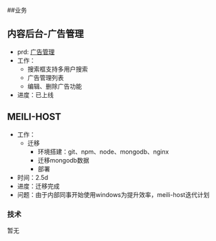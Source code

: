 ##业务

## 内容后台-广告管理

* prd: [广告管理](http://pmo.meili-inc.com/PMO/DM#pmoDetail?issueKey=REQUIRE-25445)
* 工作：
    * 搜索框支持多用户搜索
    * 广告管理列表
    * 编辑、删除广告功能
* 进度：已上线

## MEILI-HOST
* 工作：
    * 迁移
        * 环境搭建：git、npm、node、mongodb、nginx
        * 迁移mongodb数据
        * 部署
* 时间：2.5d   
* 进度：迁移完成
* 问题：由于内部同事开始使用windows为提升效率，meili-host迭代计划

 
### 技术

暂无


